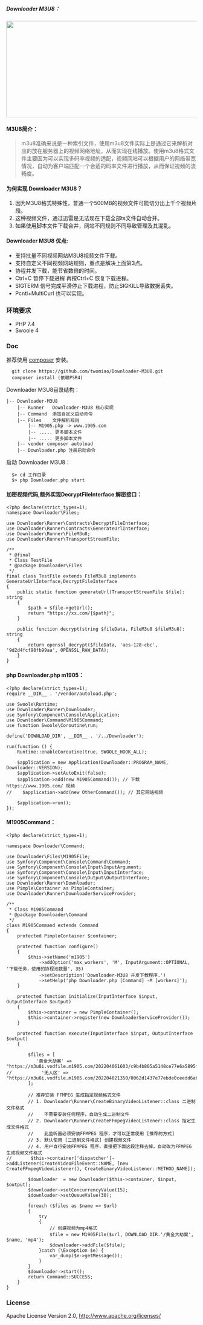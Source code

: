 ##### Downloader M3U8：
<img src="https://img-blog.csdnimg.cn/20210928125137100.png?x-oss-process=image/watermark,type_ZHJvaWRzYW5zZmFsbGJhY2s,shadow_50,text_Q1NETiBAdHdvbWlhbw==,size_20,color_FFFFFF,t_70,g_se,x_16" height="255" width="1200"/>
<br/>

#### M3U8简介：
> m3u8准确来说是一种索引文件，使用m3u8文件实际上是通过它来解析对应的放在服务器上的视频网络地址，从而实现在线播放。使用m3u8格式文件主要因为可以实现多码率视频的适配，视频网站可以根据用户的网络带宽情况，自动为客户端匹配一个合适的码率文件进行播放，从而保证视频的流畅度。

#### 为何实现 Downloader M3U8？
1. 因为M3U8格式特殊性，普通一个500MB的视频文件可能切分出上千个视频片段。
2. 这种视频文件，通过迅雷是无法现在下载全部ts文件自动合并。
3. 如果使用脚本文件下载合并，网站不同规则不同导致管理及其混乱。

#### Downloader M3U8 优点: 
   * 支持批量不同视频网站M3U8视频文件下载。
   * 支持自定义不同视频网站规则，重点是解决上面第3点。
   * 协程并发下载，能节省数倍的时间。
   * Ctrl+C 暂停下载进程 再按Ctrl+C 恢复下载进程。
   * SIGTERM 信号完成平滑停止下载进程，防止SIGKILL导致数据丢失。
   * Pcntl+MultiCurl 也可以实现。
  
### 环境要求

* PHP 7.4
* Swoole 4

### Doc

 推荐使用 [composer](https://www.phpcomposer.com/) 安装。

```
  git clone https://github.com/twomiao/Downloader-M3U8.git
  composer install (依赖PSR4)
```

Downloader M3U8目录结构：
```
|-- Downloader-M3U8
    |-- Runner   Downloader-M3U8 核心实现 
    |-- Command  添加自定义启动命令 
    |-- Files    文件解析规则
        |-- M1905.php -> www.1905.com
        |-- ..... 更多脚本文件
        |-- ..... 更多脚本文件
    |-- vendor composer autoload 
    |-- Downloader.php 注册启动命令
```

 启动 Downloader M3U8：

```
  $> cd 工作目录
  $> php Downloader.php start
```

#### 加密视频代码,额外实现DecryptFileInterface 解密接口：
```
<?php declare(strict_types=1);
namespace Downloader\Files;

use Downloader\Runner\Contracts\DecryptFileInterface;
use Downloader\Runner\Contracts\GenerateUrlInterface;
use Downloader\Runner\FileM3u8;
use Downloader\Runner\TransportStreamFile;

/**
 * @final
 * Class TestFile
 * @package Downloader\Files
 */
final class TestFile extends FileM3u8 implements GenerateUrlInterface,DecryptFileInterface
{
    public static function generateUrl(TransportStreamFile $file): string
    {
        $path = $file->getUrl();
        return "https://xx.com/{$path}";
    }

    public function decrypt(string $fileData, FileM3u8 $fileM3u8): string
    {
        return openssl_decrypt($fileData, 'aes-128-cbc', '9d2d4fcf98fb99aa', OPENSSL_RAW_DATA);
    }
}
```

#### php Downloader.php m1905：
```
<?php declare(strict_types=1);
require __DIR__ . '/vendor/autoload.php';

use Swoole\Runtime;
use Downloader\Runner\Downloader;
use Symfony\Component\Console\Application;
use Downloader\Command\M1905Command;
use function Swoole\Coroutine\run;

define('DOWNLOAD_DIR', __DIR__ . '/../Downloader');

run(function () {
    Runtime::enableCoroutine(true, SWOOLE_HOOK_ALL);

    $application = new Application(Downloader::PROGRAM_NAME, Downloader::VERSION);
    $application->setAutoExit(false);
    $application->add(new M1905Command()); // 下载 https://www.1905.com/ 视频
//    $application->add(new OtherCommand()); // 其它网站视频

    $application->run();
});
```

#### M1905Command：
```
<?php declare(strict_types=1);

namespace Downloader\Command;

use Downloader\Files\M1905File;
use Symfony\Component\Console\Command\Command;
use Symfony\Component\Console\Input\InputArgument;
use Symfony\Component\Console\Input\InputInterface;
use Symfony\Component\Console\Output\OutputInterface;
use Downloader\Runner\Downloader;
use Pimple\Container as PimpleContainer;
use Downloader\Runner\DownloaderServiceProvider;

/**
 * Class M1905Command
 * @package Downloader\Command
 */
class M1905Command extends Command
{
    protected PimpleContainer $container;

    protected function configure()
    {
        $this->setName('m1905')
            ->addOption('max_workers', 'M', InputArgument::OPTIONAL, '下载任务，使用的协程池数量', 35)
            ->setDescription('Downloader-M3U8 并发下载程序.')
            ->setHelp('php Downloader.php [Command] -M [workers]');
    }

    protected function initialize(InputInterface $input, OutputInterface $output)
    {
        $this->container = new PimpleContainer();
        $this->container->register(new DownloaderServiceProvider());
    }

    protected function execute(InputInterface $input, OutputInterface $output)
    {

        $files = [
           '黄金大劫案' => "https://m3u8i.vodfile.m1905.com/202204061603/c9b4b805a5148ce77e6a5895ffaf8166/movie/2019/10/22/m201910227KZFWKWLUKB73EXO/10A994B56920FEEAC04EB5799.m3u8"
//           '无人区' => "https://m3u8i.vodfile.m1905.com/202204021350/0062d1437e77ebde0ceedd6ab7022532/movie/2014/07/08/m2014070882MYZ4QYL20IY6US/m2014070882MYZ4QYL20IY6US.m3u8"
        ];

        // 推荐安装 FFMPEG 生成指定视频格式文件
        // 1. Downloader\Runner\CreateBinaryVideoListener::class 二进制文件格式
        //    不需要安装任何程序，自动生成二进制文件
        // 2. Downloader\Runner\CreateFFmpegVideoListener::class 指定生成文件格式
        //    此监听器必须安装FFMPEG 程序，才可以正常使用 [推荐的方式]
        // 3. 默认使用 [二进制文件格式] 创建视频文件
        // 4. 用户自行安装FFMPEG 程序，直接把下面这段注释去掉，自动改为FFMPEG 生成视频文件格式
//       $this->container['dispatcher']->addListener(CreateVideoFileEvent::NAME, [new CreateFFmpegVideoListener(), CreateBinaryVideoListener::METHOD_NAME]);

        $downloader  = new Downloader($this->container, $input, $output);
        $downloader->setConcurrencyValue(15);
        $downloader->setQueueValue(30);

        foreach ($files as $name => $url)
        {
            try
            {
                // 创建视频为mp4格式
                $file = new M1905File($url, DOWNLOAD_DIR.'/黄金大劫案', $name, 'mp4');
                $downloader->addFile($file);
            }catch (\Exception $e) {
                var_dump($e->getMessage());
            }
        }
        $downloader->start();
        return Command::SUCCESS;
    }
}
```

### License

Apache License Version 2.0, http://www.apache.org/licenses/
